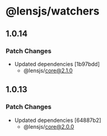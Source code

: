 # @lensjs/watchers

## 1.0.14

### Patch Changes

- Updated dependencies [1b97bdd]
  - @lensjs/core@2.1.0

## 1.0.13

### Patch Changes

- Updated dependencies [64887b2]
  - @lensjs/core@2.0.0
